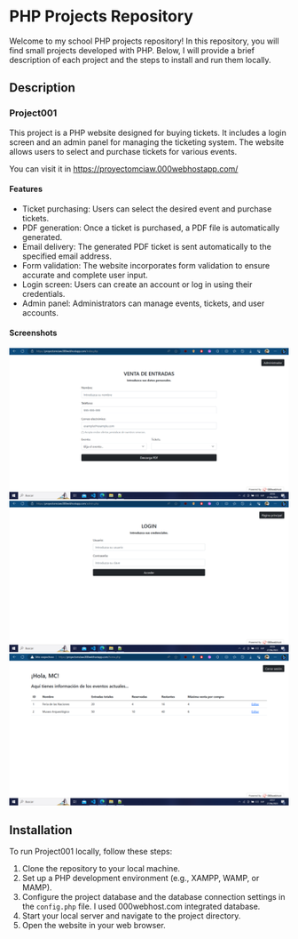 # PHP Projects Repository

Welcome to my school PHP projects repository! In this repository, you will find small projects developed with PHP. Below, I will provide a brief description of each project and the steps to install and run them locally.

## Description

### Project001

This project is a PHP website designed for buying tickets. It includes a login screen and an admin panel for managing the ticketing system. The website allows users to select and purchase tickets for various events. 

You can visit it in https://proyectomciaw.000webhostapp.com/

#### Features

- Ticket purchasing: Users can select the desired event and purchase tickets.
- PDF generation: Once a ticket is purchased, a PDF file is automatically generated.
- Email delivery: The generated PDF ticket is sent automatically to the specified email address.
- Form validation: The website incorporates form validation to ensure accurate and complete user input.
- Login screen: Users can create an account or log in using their credentials.
- Admin panel: Administrators can manage events, tickets, and user accounts.

#### Screenshots

<div align="center">
  <kbd>
    <img src="/screenshots/001.png" alt="Project001 Image" width="800">
  </kbd>
</div>

<div align="center">
  <kbd>
    <img src="/screenshots/002.png" alt="Project002 Image" width="800">
  </kbd>
</div>

<div align="center">
  <kbd>
    <img src="/screenshots/003.png" alt="Project003 Image" width="800">
  </kbd>
</div>

## Installation

To run Project001 locally, follow these steps:

1. Clone the repository to your local machine.
2. Set up a PHP development environment (e.g., XAMPP, WAMP, or MAMP).
3. Configure the project database and the database connection settings in the `config.php` file. I used 000webhost.com integrated database.
4. Start your local server and navigate to the project directory.
5. Open the website in your web browser.
